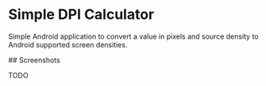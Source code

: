 # Simple DPI Calculator

Simple Android application to convert a value in pixels and source density to Android supported screen densities. 

## Screenshots

TODO